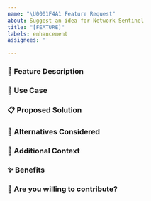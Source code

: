 ```yaml
---
name: "\U0001F4A1 Feature Request"
about: Suggest an idea for Network Sentinel
title: "[FEATURE]"
labels: enhancement
assignees: ''

---
```


### 💭 Feature Description
<!-- A clear and concise description of what you want to happen -->

### 🎯 Use Case
<!-- Describe the use case for this feature -->

### 📋 Proposed Solution
<!-- Describe how you think this could be implemented -->

### 🔄 Alternatives Considered
<!-- Have you considered any alternative solutions? -->

### 📝 Additional Context
<!-- Add any other context or screenshots about the feature request here -->

### ✨ Benefits
<!-- What are the benefits of implementing this feature? -->

### 🤝 Are you willing to contribute?
<!-- Would you be interested in helping implement this feature? -->
